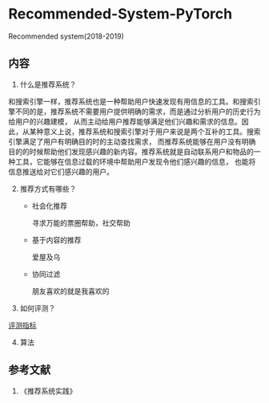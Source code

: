 # Recommended-System-PyTorch

Recommended system(2018-2019)

## 内容

1. 什么是推荐系统？

和搜索引擎一样，推荐系统也是一种帮助用户快速发现有用信息的工具。和搜索引擎不同的是，推荐系统不需要用户提供明确的需求，而是通过分析用户的历史行为给用户的兴趣建模，
从而主动给用户推荐能够满足他们兴趣和需求的信息。因此，从某种意义上说，推荐系统和搜索引擎对于用户来说是两个互补的工具。搜索引擎满足了用户有明确目的时的主动查找需求，
而推荐系统能够在用户没有明确目的的时候帮助他们发现感兴趣的新内容。推荐系统就是自动联系用户和物品的一种工具，它能够在信息过载的环境中帮助用户发现令他们感兴趣的信息，
也能将信息推送给对它们感兴趣的用户。

2. 推荐方式有哪些？

    - 社会化推荐
    
        寻求万能的票圈帮助，社交帮助
        
    - 基于内容的推荐
    
        爱屋及乌
        
    - 协同过滤
    
        朋友喜欢的就是我喜欢的
 
3. 如何评测？
 
 [评测指标](./nbs/评测指标.ipynb)

4. 算法



## 参考文献
1. 《推荐系统实践》